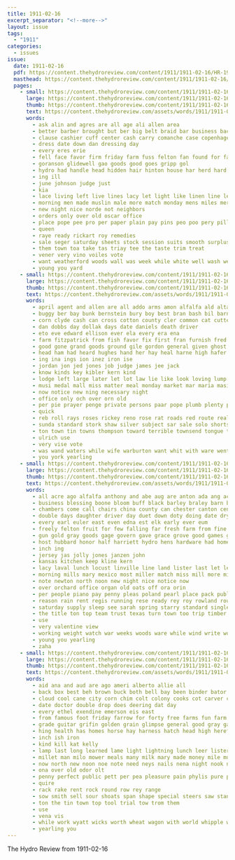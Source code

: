 ```yaml
---
title: 1911-02-16
excerpt_separator: "<!--more-->"
layout: issue
tags:
  - "1911"
categories:
  - issues
issue:
  date: 1911-02-16
  pdf: https://content.thehydroreview.com/content/1911/1911-02-16/HR-1911-02-16.pdf
  masthead: https://content.thehydroreview.com/content/1911/1911-02-16/masthead/HR-1911-02-16.jpg
  pages:
    - small: https://content.thehydroreview.com/content/1911/1911-02-16/small/HR-1911-02-16-01.jpg
      large: https://content.thehydroreview.com/content/1911/1911-02-16/large/HR-1911-02-16-01.jpg
      thumb: https://content.thehydroreview.com/content/1911/1911-02-16/thumbnails/HR-1911-02-16-01.jpg
      text: https://content.thehydroreview.com/assets/words/1911/1911-02-16/HR-1911-02-16-01.txt
      words:
        - ask alin and agres are all age ali allen area
        - better barber brought but ber big belt braid bar business back boys belts butcher bran backs bank black boss ben bas been
        - clause cashier cuff center cash carry comanche case copenhagen combs cause chambers collar call caddo candy can came cry comes cold cin county chase
        - dress date down dan dressing day
        - every eres erie
        - fell face favor firm friday farm fuss felton fan found for fancy fall fine from fellows
        - goranson glidewell gao goods good goes gripp gol
        - hydro had handle head hidden hair hinton house har herd hard hardware has hunt home
        - ing ill
        - june johnson judge just
        - kia
        - lace living left live lines lacy let light like linen line lee long later last low
        - morning men made muslin male more match monday mens miles mer myers moore
        - new night nice norde not neighbors
        - orders only over old oscar office
        - place pope pee pro per paper plain pay pins peo poo pery pillow pure purchase price
        - queen
        - raye ready rickart roy remedies
        - sale seger saturday sheets stock session suits smooth surplus styles sales silk story spring store shall search special shower swanson silks such see season sour state save size sheer
        - them town toa take tas triay tee the taste trim treat
        - vener very vino voiles vote
        - want weatherford woods wall was week while white well wash west ware wear word weldon with wait won will
        - young you yard
    - small: https://content.thehydroreview.com/content/1911/1911-02-16/small/HR-1911-02-16-02.jpg
      large: https://content.thehydroreview.com/content/1911/1911-02-16/large/HR-1911-02-16-02.jpg
      thumb: https://content.thehydroreview.com/content/1911/1911-02-16/thumbnails/HR-1911-02-16-02.jpg
      text: https://content.thehydroreview.com/assets/words/1911/1911-02-16/HR-1911-02-16-02.txt
      words:
        - april agent and allen are all addo arms amon alfalfa ald alta aud
        - buggy ber bay bunk bernstein bury boy best bran bash bil barn bie baby blossom baptist ban brank batter bies bas bradley business back bus been book brown band burkhalter black
        - corn clyde cash can cross cotton county cler common cat cutter come certain care count col cen call cornet cattle college cold crawford carl car crier caddo came china colts court
        - dan dobbs day dollak days date daniels death driver
        - eto eve edward ellison ever ela every era ena
        - farm fitzpatrick from fish favor fix first fran furnish fred found folks friday flaming for full finley fan folds free
        - good gone grand goods ground gile gordon general given ghost gray going
        - head ham had heard hughes hand her hay heal harne high hafer hall hak hank homa henke herald horse how has home held heap house hyde hydro haye
        - ing ina ings ion inez iron ise
        - jordan jon jed jones job judge james jee jack
        - know kinds key kibler kern kind
        - lodge left large later let lot law lie like look loving lump live lock little licking lue line last loe lowing
        - musi medal mall miss matter meal monday market mar maria masi may mcalester more made men muse money morgan mis milan mills mound mare must man mise mill mans miles
        - now notice new ning necessary night
        - office only och over orn old
        - per pie prayer penge private persons paar pope plumb plenty post public peery pump pic poor pipes present price pay portal
        - quick
        - reb roll rays roses rickey reno rose rat roads red route real
        - sunda standard stork shaw silver subject sar sale solo shorts stake session soon stock scarlet sell smiling small seem state single surgeon sas sam story south she sleep size such see sunday service severe seger saturday sprinkle stalk sed sack sho spiers sala sheller sun selina scott said six school sain
        - ton town tin towns thompson toward terrible townsend tongue team tao too tears than title thee top taylor tae them the tree tech take tat
        - ulrich use
        - very vise vote
        - was wand waters while wife warburton want whit with ware went wei williams wig wire way white will weight woods well world work wil wit weatherford warm
        - you york yearling
    - small: https://content.thehydroreview.com/content/1911/1911-02-16/small/HR-1911-02-16-03.jpg
      large: https://content.thehydroreview.com/content/1911/1911-02-16/large/HR-1911-02-16-03.jpg
      thumb: https://content.thehydroreview.com/content/1911/1911-02-16/thumbnails/HR-1911-02-16-03.jpg
      text: https://content.thehydroreview.com/assets/words/1911/1911-02-16/HR-1911-02-16-03.txt
      words:
        - all acre ago alfalfa anthony and abe aug are anton ada ang acres
        - business blessing boone bloom buff black barley braley barn below birden brother best butter ben big bay band butler but buggy beard been bass burton brown bound
        - chambers come call chairs china county can chester canton center clear came class clinton church corn caller cash cox candy clas cottage campbell credit celia city cream cap cleo
        - double days daughter driver day duet down doty doing date dry dress
        - every earl euler east even edna est elk early ever eum
        - freely felton fruit for few falling far fresh farm from fine full friday fore field falfa free farmer first forget friends frank
        - gun gold gray goods gage govern gave grace grove good games grey given gus gordon
        - host hubbard honor half harriett hydro hens hardware had homer homes head harness her henke hur house hungate him hard has harriet hinton harrow home horse
        - inch ing
        - jersey jas jolly jones janzen john
        - kansas kitchen keep kline kern
        - lacy laval lunch locust linville line land lister last let leader lewis little longest
        - morning mills mary mexico most miller match miss mill more min market male mare mine morgan money moulton music mules mail myrtle meadow men monday myer mower miles made mention mares milk mildred
        - note newton north noon new night nice notice now
        - over orchard office organ old oats off ora orin
        - per people piano pay penny pleas poland pearl place pack public peak perfect palmer pair price
        - reason rain rent regis running rese ready rey roy rowland route row reno rochester rake reber rabbit
        - saturday supply sleep see sarah spring starry standard single smith season steer shade school stunz show sell sule sup silver service second scott shaw south set smooth sat soon seats stock seed sunday starr street springs stewart store stand sorrel short solo snyder stockton sale start salad
        - the title ton top team trust texas turn town too trip timber tree them table
        - use
        - very valentine view
        - working weight watch war weeks woods ware while wind write worth williams white went warburton way with win week wood water want wheat weatherford will wife work why was waters west winter welsh
        - young you yearling
        - zaha
    - small: https://content.thehydroreview.com/content/1911/1911-02-16/small/HR-1911-02-16-04.jpg
      large: https://content.thehydroreview.com/content/1911/1911-02-16/large/HR-1911-02-16-04.jpg
      thumb: https://content.thehydroreview.com/content/1911/1911-02-16/thumbnails/HR-1911-02-16-04.jpg
      text: https://content.thehydroreview.com/assets/words/1911/1911-02-16/HR-1911-02-16-04.txt
      words:
        - aid ana and aud are ago ameri alberto allie all
        - back box best beh brown buck both bell bay been binder bator buc bottom buggy brood bee burns bushe breaker better brilliant bac bull
        - cloud cool cane city corn chim colt colony cooks cot carver collins cause char corner cash clear case cach
        - date doctor double drop does deering dat day
        - every ethel exendine emerson eis east
        - from famous foot friday farrow for forty free farms fun farm fly frost
        - grade guitar grifin golden grain glimpse general good gray gage grub garden getter grow griffin goods grinder glass given gummer
        - hing health has homes horse hay harness hatch head high hereford hot how hydro hands heater home harrow harman hardware
        - inch ish iron
        - kind kill kat kelly
        - lamp last long learned lame light lightning lunch leer lister left lines lust len
        - millet man milo mower meals many milk mary made money mile mule mares mules miles mare market miss
        - now north new noon noe note need neys nails nena night nook not nims
        - ona over old odor olt
        - penny perfect public pett per pea pleasure pain phylis pure pounds
        - quire
        - rack rake rent rock round row rey range
        - sow smith sell sour shoats span shape special steers saw standard set secret suter straw smooth seed sled spring sale stock sickle steer state soon saving self sunda sun steady smoke south shower seeds
        - ton the tin town top tool trial tow trom them
        - use
        - vena vis
        - while work wyatt wicks worth wheat wagon with world whipple white will western west well weight wright
        - yearling you
---
```


The Hydro Review from 1911-02-16

<!--more-->


